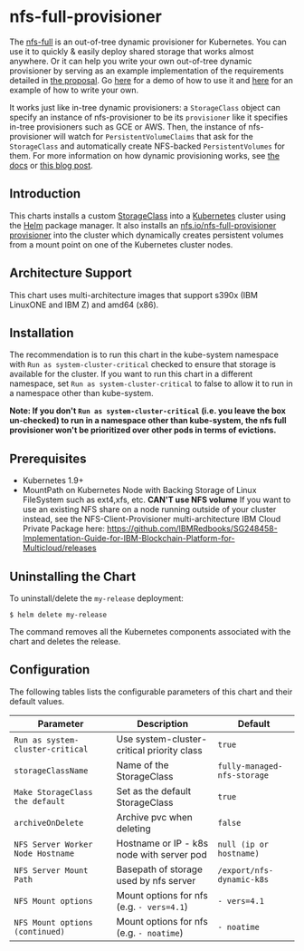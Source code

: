 # nfs-full-provisioner

The [nfs-full](https://github.com/kubernetes-incubator/external-storage/tree/master/nfs) is an out-of-tree dynamic provisioner for Kubernetes. You can use it to quickly & easily deploy shared storage that works almost anywhere. Or it can help you write your own out-of-tree dynamic provisioner by serving as an example implementation of the requirements detailed in [the proposal](https://github.com/kubernetes/kubernetes/pull/30285). Go [here](./docs/demo) for a demo of how to use it and [here](../docs/demo/hostpath-provisioner) for an example of how to write your own.

It works just like in-tree dynamic provisioners: a `StorageClass` object can specify an instance of nfs-provisioner to be its `provisioner` like it specifies in-tree provisioners such as GCE or AWS. Then, the instance of nfs-provisioner will watch for `PersistentVolumeClaims` that ask for the `StorageClass` and automatically create NFS-backed `PersistentVolumes` for them. For more information on how dynamic provisioning works, see [the docs](http://kubernetes.io/docs/user-guide/persistent-volumes/) or [this blog post](http://blog.kubernetes.io/2016/10/dynamic-provisioning-and-storage-in-kubernetes.html).

## Introduction

This charts installs a custom [StorageClass](https://kubernetes.io/docs/concepts/storage/storage-classes/) into a [Kubernetes](http://kubernetes.io) cluster using the [Helm](https://helm.sh) package manager. It also installs an [nfs.io/nfs-full-provisioner provisioner](https://quay.io/repository/kubernetes_incubator/nfs-provisioner) into the cluster which dynamically creates persistent volumes from a mount point on one of the Kubernetes cluster nodes.

## Architecture Support

This chart uses multi-architecture images that support s390x (IBM LinuxONE and IBM Z) and amd64 (x86).

## Installation

The recommendation is to run this chart in the kube-system namespace with `Run as system-cluster-critical` checked to ensure that storage is available for the cluster. If you want to run this chart in a different namespace, set `Run as system-cluster-critical` to false to allow it to run in a namespace other than kube-system. 

**Note: If you don't `Run as system-cluster-critical` (i.e. you leave the box un-checked) to run in a namespace other than kube-system, the nfs full provisioner won't be prioritized over other pods in terms of evictions.** 

## Prerequisites

- Kubernetes 1.9+
- MountPath on Kubernetes Node with Backing Storage of Linux FileSystem such as ext4,xfs, etc. **CAN'T use NFS volume** If you want to use an existing NFS share on a node running outside of your cluster instead, see the NFS-Client-Provisioner multi-architecture IBM Cloud Private Package here: https://github.com/IBMRedbooks/SG248458-Implementation-Guide-for-IBM-Blockchain-Platform-for-Multicloud/releases

## Uninstalling the Chart

To uninstall/delete the `my-release` deployment:

```console
$ helm delete my-release
```

The command removes all the Kubernetes components associated with the chart and deletes the release.

## Configuration

The following tables lists the configurable parameters of this chart and their default values.

| Parameter                         | Description                                 | Default                                                   |
| --------------------------------- | -------------------------------------       | --------------------------------------------------------- |
| `Run as system-cluster-critical`  | Use system-cluster-critical priority class  |          `true`                                           |
| `storageClassName`                | Name of the StorageClass                    |          `fully-managed-nfs-storage`                      |
| `Make StorageClass the default`   | Set as the default StorageClass             |          `true`	                                          |
| `archiveOnDelete`                 | Archive pvc when deleting                   |          `false`                                          |
| `NFS Server Worker Node Hostname` | Hostname or IP - k8s node with server pod   |          `null (ip or hostname)`                          |
| `NFS Server Mount Path`           | Basepath of storage used by nfs server      |          `/export/nfs-dynamic-k8s`                        |
| `NFS Mount options`               | Mount options for nfs (e.g. `- vers=4.1`)   |          `- vers=4.1`
| `NFS Mount options (continued)`   | Mount options for nfs (e.g. `- noatime`)    |          `- noatime`   